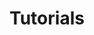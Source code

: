 ---
title: Tutorials
show_read_time: false
canonical_url: 'https://docs.projectcalico.org/v3.9/security/tutorials/index'
---